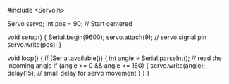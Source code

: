#include <Servo.h>

Servo servo;
int pos = 90; // Start centered

void setup() {
  Serial.begin(9600);
  servo.attach(9);  // servo signal pin
  servo.write(pos);
}

void loop() {
  if (Serial.available()) {
    int angle = Serial.parseInt(); // read the incoming angle
    if (angle >= 0 && angle <= 180) {
      servo.write(angle);
      delay(15); // small delay for servo movement
    }
  }
}
